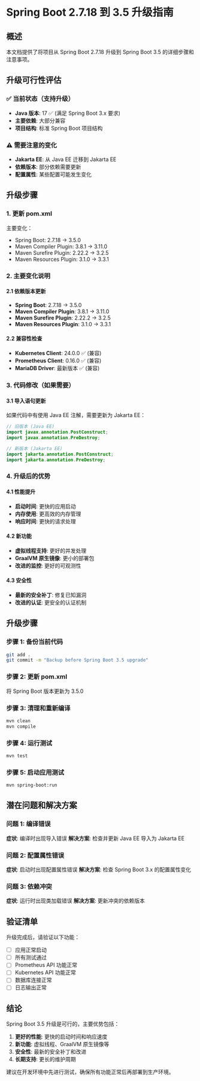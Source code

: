 # Spring Boot 2.7.18 到 3.5 升级指南

## 概述

本文档提供了将项目从 Spring Boot 2.7.18 升级到 Spring Boot 3.5 的详细步骤和注意事项。

## 升级可行性评估

### ✅ 当前状态（支持升级）
- **Java 版本**: 17 ✅ (满足 Spring Boot 3.x 要求)
- **主要依赖**: 大部分兼容
- **项目结构**: 标准 Spring Boot 项目结构

### ⚠️ 需要注意的变化
- **Jakarta EE**: 从 Java EE 迁移到 Jakarta EE
- **依赖版本**: 部分依赖需要更新
- **配置属性**: 某些配置可能发生变化

## 升级步骤

### 1. 更新 pom.xml

主要变化：
- Spring Boot: 2.7.18 → 3.5.0
- Maven Compiler Plugin: 3.8.1 → 3.11.0
- Maven Surefire Plugin: 2.22.2 → 3.2.5
- Maven Resources Plugin: 3.1.0 → 3.3.1

### 2. 主要变化说明

#### 2.1 依赖版本更新
- **Spring Boot**: 2.7.18 → 3.5.0
- **Maven Compiler Plugin**: 3.8.1 → 3.11.0
- **Maven Surefire Plugin**: 2.22.2 → 3.2.5
- **Maven Resources Plugin**: 3.1.0 → 3.3.1

#### 2.2 兼容性检查
- **Kubernetes Client**: 24.0.0 ✅ (兼容)
- **Prometheus Client**: 0.16.0 ✅ (兼容)
- **MariaDB Driver**: 最新版本 ✅ (兼容)

### 3. 代码修改（如果需要）

#### 3.1 导入语句更新
如果代码中有使用 Java EE 注解，需要更新为 Jakarta EE：

```java
// 旧版本 (Java EE)
import javax.annotation.PostConstruct;
import javax.annotation.PreDestroy;

// 新版本 (Jakarta EE)
import jakarta.annotation.PostConstruct;
import jakarta.annotation.PreDestroy;
```

### 4. 升级后的优势

#### 4.1 性能提升
- **启动时间**: 更快的应用启动
- **内存使用**: 更高效的内存管理
- **响应时间**: 更快的请求处理

#### 4.2 新功能
- **虚拟线程支持**: 更好的并发处理
- **GraalVM 原生镜像**: 更小的部署包
- **改进的监控**: 更好的可观测性

#### 4.3 安全性
- **最新的安全补丁**: 修复已知漏洞
- **改进的认证**: 更安全的认证机制

## 升级步骤

### 步骤 1: 备份当前代码
```bash
git add .
git commit -m "Backup before Spring Boot 3.5 upgrade"
```

### 步骤 2: 更新 pom.xml
将 Spring Boot 版本更新为 3.5.0

### 步骤 3: 清理和重新编译
```bash
mvn clean
mvn compile
```

### 步骤 4: 运行测试
```bash
mvn test
```

### 步骤 5: 启动应用测试
```bash
mvn spring-boot:run
```

## 潜在问题和解决方案

### 问题 1: 编译错误
**症状**: 编译时出现导入错误
**解决方案**: 检查并更新 Java EE 导入为 Jakarta EE

### 问题 2: 配置属性错误
**症状**: 启动时出现配置属性错误
**解决方案**: 检查 Spring Boot 3.x 的配置属性变化

### 问题 3: 依赖冲突
**症状**: 运行时出现类加载错误
**解决方案**: 更新冲突的依赖版本

## 验证清单

升级完成后，请验证以下功能：

- [ ] 应用正常启动
- [ ] 所有测试通过
- [ ] Prometheus API 功能正常
- [ ] Kubernetes API 功能正常
- [ ] 数据库连接正常
- [ ] 日志输出正常

## 结论

Spring Boot 3.5 升级是可行的，主要优势包括：

1. **更好的性能**: 更快的启动时间和响应速度
2. **新功能**: 虚拟线程、GraalVM 原生镜像等
3. **安全性**: 最新的安全补丁和改进
4. **长期支持**: 更长的维护周期

建议在开发环境中先进行测试，确保所有功能正常后再部署到生产环境。
